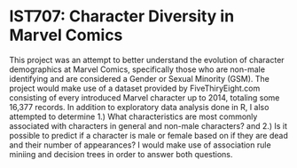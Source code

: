 # IST707: Character Diversity in Marvel Comics

This project was an attempt to better understand the evolution of character demographics at Marvel Comics, specifically those who are non-male identifying and are considered a Gender or Sexual Minority (GSM). The project would make use of a dataset provided by FiveThiryEight.com consisting of every introduced Marvel character up to 2014, totaling some 16,377 records. In addition to exploratory data analysis done in R, I also attempted to determine  1.) What characteristics are most commonly associated with characters in general and non-male characters? and 2.) Is it possible to predict if a character is male or female based on if they are dead and their number of appearances? I would make use of association rule miniing and decision trees in order to answer both questions. 

